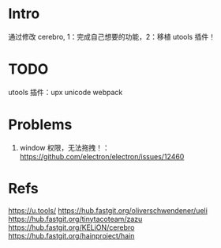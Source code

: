 # Intro

通过修改 cerebro, 1：完成自己想要的功能，2：移植 utools 插件！






# TODO
utools 插件：upx 
unicode webpack

# Problems
1. window 权限，无法拖拽！：https://github.com/electron/electron/issues/12460


# Refs

https://u.tools/
https://hub.fastgit.org/oliverschwendener/ueli
https://hub.fastgit.org/tinytacoteam/zazu
https://hub.fastgit.org/KELiON/cerebro
https://hub.fastgit.org/hainproject/hain
